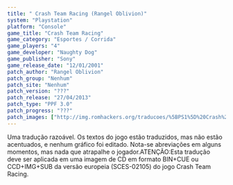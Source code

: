 ```yaml
---
title: " Crash Team Racing (Rangel Oblivion)"
system: "Playstation"
platform: "Console"
game_title: "Crash Team Racing"
game_category: "Esportes / Corrida"
game_players: "4"
game_developer: "Naughty Dog"
game_publisher: "Sony"
game_release_date: "12/01/2001"
patch_author: "Rangel Oblivion"
patch_group: "Nenhum"
patch_site: "Nenhum"
patch_version: "???"
patch_release: "27/04/2013"
patch_type: "PPF 3.0"
patch_progress: "???"
patch_images: ["http://img.romhackers.org/traducoes/%5BPS1%5D%20Crash%20Team%20Racing%20-%20Rangel%20Oblivion%20-%201.jpg","http://img.romhackers.org/traducoes/%5BPS1%5D%20Crash%20Team%20Racing%20-%20Rangel%20Oblivion%20-%202.jpg","http://img.romhackers.org/traducoes/%5BPS1%5D%20Crash%20Team%20Racing%20-%20Rangel%20Oblivion%20-%203.jpg"]
---
```

Uma tradução razoável. Os textos do jogo estão traduzidos, mas não estão acentuados, e nenhum gráfico foi editado. Nota-se abreviações em alguns momentos, mas nada que atrapalhe o jogador.ATENÇÃO:Esta tradução deve ser aplicada em uma imagem de CD em formato BIN+CUE ou CCD+IMG+SUB da versão europeia (SCES-02105) do jogo Crash Team Racing.